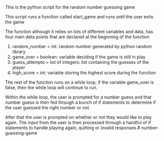 This is the python script for the random number guessing game

This script runs a function called start_game and runs until the user exits the game

The function although it relies on lots of different variables and data, has four main data points that are declared at the beginning of the function

1. random_number = int: random number generated by python random library
2. game_over = boolean: variable deciding if the game is still in play
3. guess_attempts = list of integers: list containing the guesses of the player
4. high_score = int: variable storing the highest score during the function


The rest of the function runs on a while loop, if the variable game_over is false, then the while loop will continue to run.

Within the while loop, the user is prompted for a number guess and that number guess is then fed through a bunch of if statements to determine if the user guessed the right number or not. 

After that the user is prompted on whether or not they would like to play again. The input from the user is then processed through a handful of if statements to handle playing again, quitting or invalid responses.# number-guessing-game
